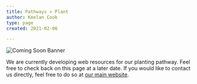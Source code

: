 ```yaml
---
title: Pathways » Plant
author: Keelan Cook
type: page
created: 2021-02-06

---
```


![Coming Soon Banner](https://i.imgur.com/pxK8WAn.png)


We are currently developing web resources for our planting pathway. Feel free to check back on this page at a later date. If you would like to contact us directly, feel free to do so at [our main website](https://ubahouston.org).
